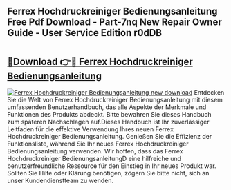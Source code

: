 ## Ferrex Hochdruckreiniger Bedienungsanleitung Free Pdf Download - Part-7nq New Repair Owner Guide - User Service Edition r0dDB

# <h2><a href="http://df1on4g.blite.top/?on=Ferrex+Hochdruckreiniger+Bedienungsanleitung">🔗Download 👉🔴 Ferrex Hochdruckreiniger Bedienungsanleitung</a></h2>

[![Ferrex Hochdruckreiniger Bedienungsanleitung new download](https://i.imgur.com/lujVjoI.png)](http://df1on4g.blite.top/?on=Ferrex+Hochdruckreiniger+Bedienungsanleitung)
Entdecken Sie die Welt von Ferrex Hochdruckreiniger Bedienungsanleitung mit diesem umfassenden Benutzerhandbuch, das alle Aspekte der Merkmale und Funktionen des Produkts abdeckt. Bitte bewahren Sie dieses Handbuch zum späteren Nachschlagen auf.Dieses Handbuch ist Ihr zuverlässiger Leitfaden für die effektive Verwendung Ihres neuen Ferrex Hochdruckreiniger Bedienungsanleitung. Genießen Sie die Effizienz der Funktionsliste, während Sie Ihr neues Ferrex Hochdruckreiniger Bedienungsanleitung verwenden. Wir hoffen, dass das Ferrex Hochdruckreiniger BedienungsanleitungD eine hilfreiche und benutzerfreundliche Ressource für den Einstieg in Ihr neues Produkt war. Sollten Sie Hilfe oder Klärung benötigen, zögern Sie bitte nicht, sich an unser Kundendienstteam zu wenden.
